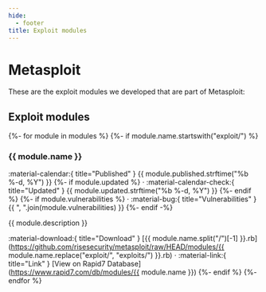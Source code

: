 ```yaml
---
hide:
  - footer
title: Exploit modules
---
```


Metasploit
==========

These are the exploit modules we developed that are part of Metasploit:

## Exploit modules

{%- for module in modules %}
{%- if module.name.startswith("exploit/") %}
### {{ module.name }}

<aside class="mdx-font-size-small" markdown>
:material-calendar:{ title="Published" } {{ module.published.strftime("%b %-d, %Y") }}
{%- if module.updated %}
· :material-calendar-check:{ title="Updated" } {{ module.updated.strftime("%b %-d, %Y") }}
{%- endif %}
{%- if module.vulnerabilities %}
· :material-bug:{ title="Vulnerabilities" } {{ ", ".join(module.vulnerabilities) }}
{%- endif -%}
</aside>

{{ module.description }}

:material-download:{ title="Download" } [{{ module.name.split("/")[-1] }}.rb](https://github.com/risesecurity/metasploit/raw/HEAD/modules/{{ module.name.replace("exploit/", "exploits/") }}.rb)
· :material-link:{ title="Link" } [View on Rapid7 Database](https://www.rapid7.com/db/modules/{{ module.name }})
{%- endif %}
{%- endfor %}
